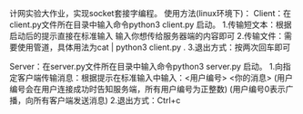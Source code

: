 计网实验大作业，实现socket套接字编程。
使用方法(linux环境下)：
Client：在client.py文件所在目录中输入命令python3 client.py <ip address> <port>启动。
1.传输短文本：根据启动后的提示直接在标准输入 输入你想传给服务器端的内容即可
2.传输文件：需要使用管道，具体用法为cat <file> | python3 client.py <ip address> <port>.
3.退出方式：按两次回车即可

Server：在server.py文件所在目录中输入命令python3 server.py <port>启动。
1.向指定客户端传输消息：根据提示在标准输入中输入：<用户编号> <你的消息>
(用户编号会在用户连接成功时告知服务端，所有用户编号为正整数)
(用户编号0表示广播，向所有客户端发送消息)
2.退出方式：Ctrl+c
